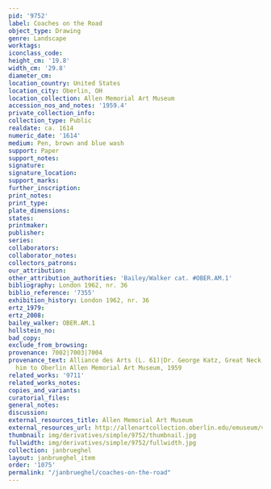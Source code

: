 ```yaml
---
pid: '9752'
label: Coaches on the Road
object_type: Drawing
genre: Landscape
worktags:
iconclass_code:
height_cm: '19.8'
width_cm: '29.8'
diameter_cm:
location_country: United States
location_city: Oberlin, OH
location_collection: Allen Memorial Art Museum
accession_nos_and_notes: '1959.4'
private_collection_info:
collection_type: Public
realdate: ca. 1614
numeric_date: '1614'
medium: Pen, brown and blue wash
support: Paper
support_notes:
signature:
signature_location:
support_marks:
further_inscription:
print_notes:
print_type:
plate_dimensions:
states:
printmaker:
publisher:
series:
collaborators:
collaborator_notes:
collectors_patrons:
our_attribution:
other_attribution_authorities: 'Bailey/Walker cat. #OBER.AM.1'
bibliography: London 1962, nr. 36
biblio_reference: '7355'
exhibition_history: London 1962, nr. 36
ertz_1979:
ertz_2008:
bailey_walker: OBER.AM.1
hollstein_no:
bad_copy:
exclude_from_browsing:
provenance: 7002|7003|7004
provenance_text: Alliance des Arts (L. 61)|Dr. George Katz, Great Neck, NY|given by
  him to Oberlin Allen Memorial Art Museum, 1959
related_works: '9711'
related_works_notes:
copies_and_variants:
curatorial_files:
general_notes:
discussion:
external_resources_title: Allen Memorial Art Museum
external_resources_url: http://allenartcollection.oberlin.edu/emuseum/view/objects/asitem/id/7680
thumbnail: img/derivatives/simple/9752/thumbnail.jpg
fullwidth: img/derivatives/simple/9752/fullwidth.jpg
collection: janbrueghel
layout: janbrueghel_item
order: '1075'
permalink: "/janbrueghel/coaches-on-the-road"
---
```

